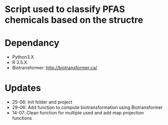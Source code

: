 # Script used to classify PFAS chemicals based on the structre

# Dependancy
- Python3.X
- R 3.5.X
- Biotransformer: http://biotransformer.ca/



# Updates
- 25-06: Init folder and project
- 29-06: Add function to compute biotransformation using Biotransformer
- 14-07: Clean function for multiple used and add map projection functions
